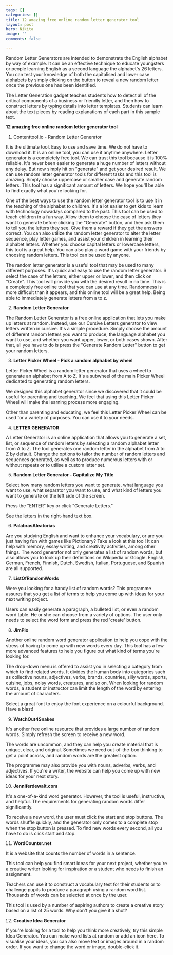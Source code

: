 ```yaml
---
tags: []
categories: []
title: 12 amazing free online random letter generator tool
layout: post
hero: Nikita
image: ''
comments: false

---
```

Random Letter Generators are intended to demonstrate the English alphabet by way of example. It can be an effective technique to educate youngsters or people learning English as a second language the alphabet's 26 letters. You can test your knowledge of both the capitalised and lower case alphabets by simply clicking on the button to reveal a new random letter once the previous one has been identified.

The Letter Generation gadget teaches students how to detect all of the critical components of a business or friendly letter, and then how to construct letters by typing details into letter templates. Students can learn about the text pieces by reading explanations of each part in this sample text.

**12 amazing free online random letter generator tool**

1. Contenttool.io - Random Letter Generator

It is the ultimate tool. Easy to use and save time. We do not have to download it. It is an online tool, you can use it anytime anywhere. Letter generator is a completely free tool. We can trust this tool because it is 100% reliable. It's never been easier to generate a huge number of letters without any delay. But now simply hit on "generate" and get your desired result. We can use random letter generator tools for different tasks and this tool is amazing. Simply choose uppercase or smaller case and generate random letters. This tool has a significant amount of letters. We hope you'll be able to find exactly what you're looking for.

One of the best ways to use the random letter generator tool is to use it in the teaching of the alphabet to children. It's a lot easier to get kids to learn with technology nowadays compared to the past. This tool can be used to teach children in a fun way. Allow them to choose the case of letters they want to generate before clicking the "Generate" button, and then ask them to tell you the letters they see. Give them a reward if they get the answers correct. You can also utilize the random letter generator to alter the letter sequence, play letter games, and assist your children in learning their alphabet letters. Whether you choose capital letters or lowercase letters, this tool is a great help. You can also play a word game with your friends by choosing random letters. This tool can be used by anyone.

The random letter generator is a useful tool that may be used to many different purposes. It's quick and easy to use the random letter generator. S select the case of the letters, either upper or lower, and then click on "Create". This tool will provide you with the desired result in no time. This is a completely free online tool that you can use at any time. Randomness is more difficult than it appears, and this online tool will be a great help. Being able to immediately generate letters from a to z.

2. **Random Letter Generator**

The Random Letter Generator is a free online application that lets you make up letters at random. Instead, use our Cursive Letters generator to view letters written in cursive. It's a simple procedure. Simply choose the amount of different random letters you want to produce, the language alphabet you want to use, and whether you want upper, lower, or both cases shown. After that, all you have to do is press the "Generate Random Letter" button to get your random letters.

3. **Letter Picker Wheel - Pick a random alphabet by wheel**

Letter Picker Wheel is a random letter generator that uses a wheel to generate an alphabet from A to Z. It's a subwheel of the main Picker Wheel dedicated to generating random letters.

We designed this alphabet generator since we discovered that it could be useful for parenting and teaching. We feel that using this Letter Picker Wheel will make the learning process more engaging.

Other than parenting and educating, we feel this Letter Picker Wheel can be used for a variety of purposes. You can use it to your needs.

4. **LETTER GENERATOR**

A Letter Generator is an online application that allows you to generate a set, list, or sequence of random letters by selecting a random alphabet letter from A to Z. The tool generates one random letter in the alphabet from A to Z by default. Change the options to tailor the number of random letters and sequences generated, as well as to produce numerous letters with or without repeats or to utilise a custom letter set.

5. **Random Letter Generator - Capitalize My Title**

Select how many random letters you want to generate, what language you want to use, what separator you want to use, and what kind of letters you want to generate on the left side of the screen.

Press the "ENTER" key or click "Generate Letters."

See the letters in the right-hand text box.

6. **PalabrasAleatorias**

Are you studying English and want to enhance your vocabulary, or are you just having fun with games like Pictionary? Take a look at this tool! It can help with memory, essay writing, and creativity activities, among other things. The word generator not only generates a list of random words, but also allows you to look up their definitions on Wikipedia or Google. English, German, French, Finnish, Dutch, Swedish, Italian, Portuguese, and Spanish are all supported.

7. **ListOfRandomWords**

Were you looking for a handy list of random words? This programme assures that you get a list of terms to help you come up with ideas for your next writing project.

Users can easily generate a paragraph, a bulleted list, or even a random word table. He or she can choose from a variety of options. The user only needs to select the word form and press the red 'create' button.

8. **JimPix**

Another online random word generator application to help you cope with the stress of having to come up with new words every day. This tool has a few more advanced features to help you figure out what kind of terms you're looking for.

The drop-down menu is offered to assist you in selecting a category from which to find related words. It divides the human body into categories such as collective nouns, adjectives, verbs, brands, countries, silly words, sports, cuisine, jobs, noisy words, creatures, and so on. When looking for random words, a student or instructor can limit the length of the word by entering the amount of characters.

Select a great font to enjoy the font experience on a colourful background. Have a blast!

9. **WatchOut4Snakes**

It's another free online resource that provides a large number of random words. Simply refresh the screen to receive a new word.

The words are uncommon, and they can help you create material that is unique, clear, and original. Sometimes we need out-of-the-box thinking to get a point across, and random words are the greatest option.

The programme may also provide you with nouns, adverbs, verbs, and adjectives. If you're a writer, the website can help you come up with new ideas for your next story.

10. **Jenniferdewalt.com**

It's a one-of-a-kind word generator. However, the tool is useful, instructive, and helpful. The requirements for generating random words differ significantly.

To receive a new word, the user must click the start and stop buttons. The words shuffle quickly, and the generator only comes to a complete stop when the stop button is pressed. To find new words every second, all you have to do is click start and stop.

11. **WordCounter.net**

It is a website that counts the number of words in a sentence.

This tool can help you find smart ideas for your next project, whether you're a creative writer looking for inspiration or a student who needs to finish an assignment.

Teachers can use it to construct a vocabulary test for their students or to challenge pupils to produce a paragraph using a random word list. Thousands of words can be selected at once by the user.

This tool is used by a number of aspiring authors to create a creative story based on a list of 25 words. Why don't you give it a shot?

12. **Creative Idea Generator**

If you're looking for a tool to help you think more creatively, try this simple Idea Generator. You can make word lists at random or add an icon here. To visualise your ideas, you can also move text or images around in a random order. If you want to change the word or image, double-click it.